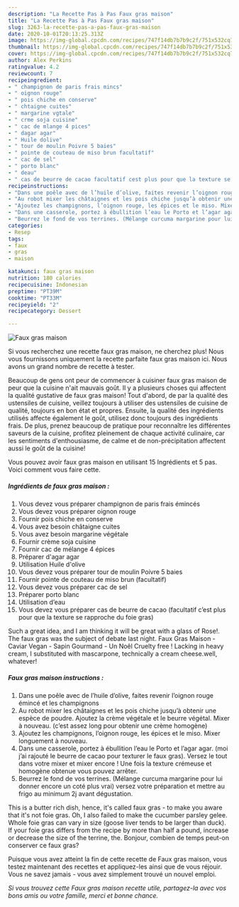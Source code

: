 ```yaml
---
description: "La Recette Pas à Pas Faux gras maison"
title: "La Recette Pas à Pas Faux gras maison"
slug: 3263-la-recette-pas-a-pas-faux-gras-maison
date: 2020-10-01T20:13:25.313Z
image: https://img-global.cpcdn.com/recipes/747f14db7b7b9c2f/751x532cq70/faux-gras-maison-photo-principale-de-la-recette.jpg
thumbnail: https://img-global.cpcdn.com/recipes/747f14db7b7b9c2f/751x532cq70/faux-gras-maison-photo-principale-de-la-recette.jpg
cover: https://img-global.cpcdn.com/recipes/747f14db7b7b9c2f/751x532cq70/faux-gras-maison-photo-principale-de-la-recette.jpg
author: Alex Perkins
ratingvalue: 4.2
reviewcount: 7
recipeingredient:
- " champignon de paris frais mincs"
- " oignon rouge"
- " pois chiche en conserve"
- " chtaigne cuites"
- " margarine vgtale"
- " crme soja cuisine"
- " cac de mlange 4 pices"
- " dagar agar"
- " Huile dolive"
- " tour de moulin Poivre 5 baies"
- " pointe de couteau de miso brun facultatif"
- " cac de sel"
- " porto blanc"
- " deau"
- " cas de beurre de cacao facultatif cest plus pour que la texture se rapproche du foie gras"
recipeinstructions:
- "Dans une poêle avec de l’huile d’olive, faites revenir l’oignon rouge émincé et les champignons"
- "Au robot mixer les châtaignes et les pois chiche jusqu’à obtenir une espèce de poudre. Ajoutez la crème végétale et le beurre végétal. Mixer à nouveau. (c’est assez long pour obtenir une crème homogène)"
- "Ajoutez les champignons, l’oignon rouge, les épices et le miso. Mixer longuement à nouveau."
- "Dans une casserole, portez à ébullition l’eau le Porto et l’agar agar. (moi j’ai rajouté le beurre de cacao pour texturer le faux gras). Versez le tout dans votre mixer et mixer encore ! Une fois la texture crémeuse et homogène obtenue vous pouvez arrêter."
- "Beurrez le fond de vos terrines. (Mélange curcuma margarine pour lui donner encore un coté plus vrai) versez votre préparation et mettre au frigo au minimum 2j avant dégustation."
categories:
- Resep
tags:
- faux
- gras
- maison

katakunci: faux gras maison 
nutrition: 180 calories
recipecuisine: Indonesian
preptime: "PT39M"
cooktime: "PT33M"
recipeyield: "2"
recipecategory: Dessert

---
```



![Faux gras maison](https://img-global.cpcdn.com/recipes/747f14db7b7b9c2f/751x532cq70/faux-gras-maison-photo-principale-de-la-recette.jpg)

Si vous recherchez une recette faux gras maison, ne cherchez plus! Nous vous fournissons uniquement la recette parfaite faux gras maison ici. Nous avons un grand nombre de recette à tester.

Beaucoup de gens ont peur de commencer à cuisiner faux gras maison de peur que la cuisine n'ait mauvais goût. Il y a plusieurs choses qui affectent la qualité gustative de faux gras maison! Tout d'abord, de par la qualité des ustensiles de cuisine, veillez toujours à utiliser des ustensiles de cuisine de qualité, toujours en bon état et propres. Ensuite, la qualité des ingrédients utilisés affecte également le goût, utilisez donc toujours des ingrédients frais. De plus, prenez beaucoup de pratique pour reconnaître les différentes saveurs de la cuisine, profitez pleinement de chaque activité culinaire, car les sentiments d'enthousiasme, de calme et de non-précipitation affectent aussi le goût de la cuisine!

<!--inarticleads1-->

Vous pouvez avoir faux gras maison en utilisant 15 Ingrédients et 5 pas. Voici comment vous faire cette.

##### Ingrédients de faux gras maison :

1. Vous devez vous préparer  champignon de paris frais émincés
1. Vous devez vous préparer  oignon rouge
1. Fournir  pois chiche en conserve
1. Vous avez besoin  châtaigne cuites
1. Vous avez besoin  margarine végétale
1. Fournir  crème soja cuisine
1. Fournir  cac de mélange 4 épices
1. Préparer  d&#39;agar agar
1. Utilisation  Huile d&#39;olive
1. Vous devez vous préparer  tour de moulin Poivre 5 baies
1. Fournir  pointe de couteau de miso brun (facultatif)
1. Vous devez vous préparer  cac de sel
1. Préparer  porto blanc
1. Utilisation  d’eau
1. Vous devez vous préparer  cas de beurre de cacao (facultatif c’est plus pour que la texture se rapproche du foie gras)


Such a great idea, and I am thinking it will be great with a glass of Rose!. The faux gras was the subject of debate last night. Faux Gras Maison - Caviar Vegan - Sapin Gourmand - Un Noêl Cruelty free ! Lacking in heavy cream, I substituted with mascarpone, technically a cream cheese.well, whatever! 

<!--inarticleads2-->

##### Faux gras maison instructions :

1. Dans une poêle avec de l’huile d’olive, faites revenir l’oignon rouge émincé et les champignons
1. Au robot mixer les châtaignes et les pois chiche jusqu’à obtenir une espèce de poudre. Ajoutez la crème végétale et le beurre végétal. Mixer à nouveau. (c’est assez long pour obtenir une crème homogène)
1. Ajoutez les champignons, l’oignon rouge, les épices et le miso. Mixer longuement à nouveau.
1. Dans une casserole, portez à ébullition l’eau le Porto et l’agar agar. (moi j’ai rajouté le beurre de cacao pour texturer le faux gras). Versez le tout dans votre mixer et mixer encore ! Une fois la texture crémeuse et homogène obtenue vous pouvez arrêter.
1. Beurrez le fond de vos terrines. (Mélange curcuma margarine pour lui donner encore un coté plus vrai) versez votre préparation et mettre au frigo au minimum 2j avant dégustation.


This is a butter rich dish, hence, it&#39;s called faux gras - to make you aware that it&#39;s not foie gras. Oh, I also failed to make the cucumber parsley gelee. Whole foie gras can vary in size (goose liver tends to be larger than duck). If your foie gras differs from the recipe by more than half a pound, increase or decrease the size of the terrine, the. Bonjour, combien de temps peut-on conserver ce faux gras? 

<!--inarticleads1-->

<p>
Puisque vous avez atteint la fin de cette recette de Faux gras maison, vous testez maintenant des recettes et appliquez-les ainsi que de vous réjouir. Vous ne savez jamais - vous avez simplement trouvé un nouvel emploi.
</p>

<p>
<i>Si vous trouvez cette Faux gras maison recette utile, partagez-la avec vos bons amis ou votre famille, merci et bonne chance.</i>
</p>

